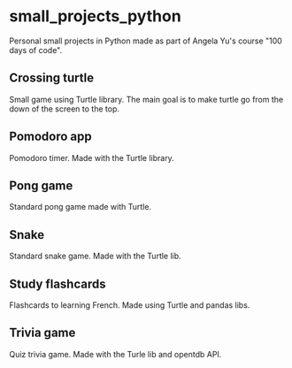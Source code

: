 # small_projects_python
Personal small projects in Python made as part of Angela Yu's course "100 days of code".

## Crossing turtle

Small game using Turtle library. The main goal is to make turtle go from the down of the screen to the top.

## Pomodoro app

Pomodoro timer. Made with the Turtle library.

## Pong game
Standard pong game made with Turtle.

## Snake
Standard snake game. Made with the Turtle lib.

## Study flashcards
Flashcards to learning French. Made using Turtle and pandas libs.

## Trivia game
Quiz trivia game. Made with the Turle lib and opentdb API.
